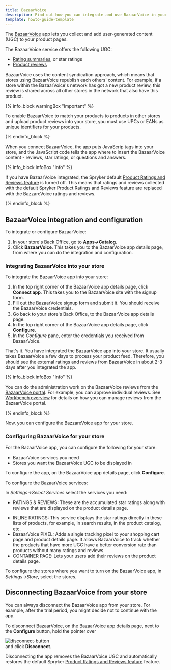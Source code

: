 ```yaml
---
title: BazaarVoice
description: Find out how you can integrate and use BazaarVoice in your Spryker shop
template: howto-guide-template
---
```


The [BazaarVoice](https://www.bazaarvoice.com/) app lets you collect and add user-generated content (UGC) to your product pages. 

The BazaarVoice service offers the following UGC: 

- [Rating summaries](https://knowledge.bazaarvoice.com/wp-content/conversations/en_US/Display/display_integration.html#rating-summary), or star ratings
- [Product reviews](https://knowledge.bazaarvoice.com/wp-content/conversations/en_US/Display/display_integration.html#reviews)  
<!---- [Questions and answers](https://knowledge.bazaarvoice.com/wp-content/conversations/en_US/Display/display_integration.html#questions--answers)-->

BazaarVoice uses the content syndication approach, which means that stores using BazaarVoice republish each others' content. For example, if a store within the BazaarVoice's network has got a new product review, this review is shared across all other stores in the network that also have this product.

{% info_block warningBox "Important" %}

To enable BazaarVoice to match your products to products in other stores and upload product reviews into your store, you must use UPCs or EANs as unique identifiers for your products.

{% endinfo_block %}

When you connect BazaarVoice, the app puts JavaScrip tags into your store, and the JavaScript code tells the app where to insert the BazaarVoice content - reviews, star ratings, or questions and answers.

{% info_block infoBox "Info" %}

If you have BazaarVoice integrated, the Spryker default [Product Ratings and Reviews feature](/docs/scos/user/features/{{page.version}}/product-rating-and-reviews-feature-overview.html) is turned off. This means that ratings and reviews collected with the default Spryker Product Ratings and Reviews feature are replaced with the BazzareVoice ratings and reviews.

{% endinfo_block %}

## BazaarVoice integration and configuration

To integrate or configure BazaarVoice:

1. In your store's Back Office, go to **Apps->Catalog**.
2. Click **BazaarVoice**.
   This takes you to the BazaarVoice app details page, from where you can do the integration and configuration.

### Integrating BazaarVoice into your store

To integrate the BazaarVoice app into your store:

1. In the top right corner of the BazaarVoice app details page, click **Connect app**.
   This takes you to the BazaarVoice site with the signup form.
2. Fill out the BazaarVoice signup form and submit it.
   You should receive the BazaarVoice credentials.
3. Go back to your store's Back Office, to the BazaarVoice app details page.
4. In the top right corner of the BazaarVoice app details page, click **Configure**.
5. In the *Configure* pane, enter the credentials you received from BazaarVoice.

That's it. You have integrated the BazaarVoice app into your store. It usually takes BazaarVoice a few days to process your product feed. Therefore, you should see the external ratings and reviews from BazaarVoice in about 2-3 days after you integrated the app.

{% info_block infoBox "Info" %}

You can do the administration work on the BazaarVoice reviews from the [BazaarVoice portal](https://portal.bazaarvoice.com/signin). For example, you can approve individual reviews. See [Workbench overview](https://knowledge.bazaarvoice.com/wp-content/brandedge-pro-wb/en_US/basics/workbench_overview.html#log-in-to-workbench) for details on how you can manage reviews from the BazaarVoice portal.

{% endinfo_block %}

Now, you can configure the BazzareVoice app for your store.

### Configuring BazaarVoice for your store

For the BazaarVoice app, you can configure the following for your store:
- BazaarVoice services you need
- Stores you want the BazaarVoice UGC to be displayed in

To configure the app, on the BazaarVoice app details page, click **Configure**.

To configure the BazaarVoice services:

In *Settings*->*Select Services* select the services you need:
   - RATINGS & REVIEWS: These are the accumulated star ratings along with reviews that are displayed on the product details page.
   <!---- QUESTIONS & ANSWERS:--> 
   - INLINE RATINGS: This service displays the star ratings directly in these lists of products, for example, in search results, in the product catalog, etc.
   - BazaarVoice PIXEL: Adds a single tracking pixel to your shopping cart page and product details page. It allows BazaarVoice to track whether the products that have more UGC have a better conversion rate than products without many ratings and reviews.
   - CONTAINER PAGE: Lets your users add their reviews on the product details page.

To configure the stores where you want to turn on the BazaarVoice app, in *Settings->Store*, select the stores.

## Disconnecting BazaarVoice from your store
You can always disconnect the BazaarVoice app from your store. For example, after the trial period, you might decide not to continue with the app. 

To disconnect BazaarVoice, on the BazaarVoice app details page, next to the **Configure** button, hold the pointer over <div class="inline-img">![disconnect-button](https://spryker.s3.eu-central-1.amazonaws.com/docs/aop/user/apps/BazaarVoice/disconnect-button.png)</div> and click **Disconnect**.

Disconnecting the app removes the BazaarVoice UGC and automatically restores the default Spryker [Product Ratings and Reviews feature](/docs/scos/user/features/{{page.version}}/product-rating-and-reviews-feature-overview.html) feature.

